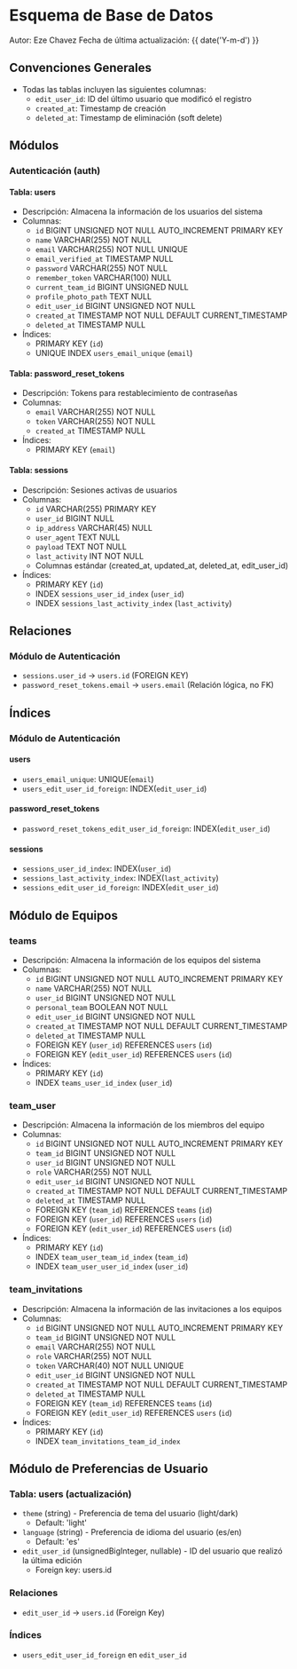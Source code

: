# Esquema de Base de Datos
Autor: Eze Chavez
Fecha de última actualización: {{ date('Y-m-d') }}

## Convenciones Generales
- Todas las tablas incluyen las siguientes columnas:
  - `edit_user_id`: ID del último usuario que modificó el registro
  - `created_at`: Timestamp de creación
  - `deleted_at`: Timestamp de eliminación (soft delete)

## Módulos

### Autenticación (auth)
#### Tabla: users
- Descripción: Almacena la información de los usuarios del sistema
- Columnas:
  - `id` BIGINT UNSIGNED NOT NULL AUTO_INCREMENT PRIMARY KEY
  - `name` VARCHAR(255) NOT NULL
  - `email` VARCHAR(255) NOT NULL UNIQUE
  - `email_verified_at` TIMESTAMP NULL
  - `password` VARCHAR(255) NOT NULL
  - `remember_token` VARCHAR(100) NULL
  - `current_team_id` BIGINT UNSIGNED NULL
  - `profile_photo_path` TEXT NULL
  - `edit_user_id` BIGINT UNSIGNED NOT NULL
  - `created_at` TIMESTAMP NOT NULL DEFAULT CURRENT_TIMESTAMP
  - `deleted_at` TIMESTAMP NULL
- Índices:
  - PRIMARY KEY (`id`)
  - UNIQUE INDEX `users_email_unique` (`email`)

#### Tabla: password_reset_tokens
- Descripción: Tokens para restablecimiento de contraseñas
- Columnas:
  - `email` VARCHAR(255) NOT NULL
  - `token` VARCHAR(255) NOT NULL
  - `created_at` TIMESTAMP NULL
- Índices:
  - PRIMARY KEY (`email`)

#### Tabla: sessions
- Descripción: Sesiones activas de usuarios
- Columnas:
  - `id` VARCHAR(255) PRIMARY KEY
  - `user_id` BIGINT NULL
  - `ip_address` VARCHAR(45) NULL
  - `user_agent` TEXT NULL
  - `payload` TEXT NOT NULL
  - `last_activity` INT NOT NULL
  - Columnas estándar (created_at, updated_at, deleted_at, edit_user_id)
- Índices:
  - PRIMARY KEY (`id`)
  - INDEX `sessions_user_id_index` (`user_id`)
  - INDEX `sessions_last_activity_index` (`last_activity`)

## Relaciones
### Módulo de Autenticación
- `sessions.user_id` -> `users.id` (FOREIGN KEY)
- `password_reset_tokens.email` -> `users.email` (Relación lógica, no FK)

## Índices
### Módulo de Autenticación
#### users
- `users_email_unique`: UNIQUE(`email`)
- `users_edit_user_id_foreign`: INDEX(`edit_user_id`)

#### password_reset_tokens
- `password_reset_tokens_edit_user_id_foreign`: INDEX(`edit_user_id`)

#### sessions
- `sessions_user_id_index`: INDEX(`user_id`)
- `sessions_last_activity_index`: INDEX(`last_activity`)
- `sessions_edit_user_id_foreign`: INDEX(`edit_user_id`)

## Módulo de Equipos

### teams
- Descripción: Almacena la información de los equipos del sistema
- Columnas:
  - `id` BIGINT UNSIGNED NOT NULL AUTO_INCREMENT PRIMARY KEY
  - `name` VARCHAR(255) NOT NULL
  - `user_id` BIGINT UNSIGNED NOT NULL
  - `personal_team` BOOLEAN NOT NULL
  - `edit_user_id` BIGINT UNSIGNED NOT NULL
  - `created_at` TIMESTAMP NOT NULL DEFAULT CURRENT_TIMESTAMP
  - `deleted_at` TIMESTAMP NULL
  - FOREIGN KEY (`user_id`) REFERENCES `users` (`id`)
  - FOREIGN KEY (`edit_user_id`) REFERENCES `users` (`id`)
- Índices:
  - PRIMARY KEY (`id`)
  - INDEX `teams_user_id_index` (`user_id`)

### team_user
- Descripción: Almacena la información de los miembros del equipo
- Columnas:
  - `id` BIGINT UNSIGNED NOT NULL AUTO_INCREMENT PRIMARY KEY
  - `team_id` BIGINT UNSIGNED NOT NULL
  - `user_id` BIGINT UNSIGNED NOT NULL
  - `role` VARCHAR(255) NOT NULL
  - `edit_user_id` BIGINT UNSIGNED NOT NULL
  - `created_at` TIMESTAMP NOT NULL DEFAULT CURRENT_TIMESTAMP
  - `deleted_at` TIMESTAMP NULL
  - FOREIGN KEY (`team_id`) REFERENCES `teams` (`id`)
  - FOREIGN KEY (`user_id`) REFERENCES `users` (`id`)
  - FOREIGN KEY (`edit_user_id`) REFERENCES `users` (`id`)
- Índices:
  - PRIMARY KEY (`id`)
  - INDEX `team_user_team_id_index` (`team_id`)
  - INDEX `team_user_user_id_index` (`user_id`)

### team_invitations
- Descripción: Almacena la información de las invitaciones a los equipos
- Columnas:
  - `id` BIGINT UNSIGNED NOT NULL AUTO_INCREMENT PRIMARY KEY
  - `team_id` BIGINT UNSIGNED NOT NULL
  - `email` VARCHAR(255) NOT NULL
  - `role` VARCHAR(255) NOT NULL
  - `token` VARCHAR(40) NOT NULL UNIQUE
  - `edit_user_id` BIGINT UNSIGNED NOT NULL
  - `created_at` TIMESTAMP NOT NULL DEFAULT CURRENT_TIMESTAMP
  - `deleted_at` TIMESTAMP NULL
  - FOREIGN KEY (`team_id`) REFERENCES `teams` (`id`)
  - FOREIGN KEY (`edit_user_id`) REFERENCES `users` (`id`)
- Índices:
  - PRIMARY KEY (`id`)
  - INDEX `team_invitations_team_id_index`

## Módulo de Preferencias de Usuario

### Tabla: users (actualización)
- `theme` (string) - Preferencia de tema del usuario (light/dark)
  - Default: 'light'
- `language` (string) - Preferencia de idioma del usuario (es/en)
  - Default: 'es'
- `edit_user_id` (unsignedBigInteger, nullable) - ID del usuario que realizó la última edición
  - Foreign key: users.id

### Relaciones
- `edit_user_id` -> `users.id` (Foreign Key)

### Índices
- `users_edit_user_id_foreign` en `edit_user_id`